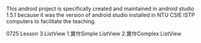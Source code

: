 This android project is specifically created and maintained in android studio 1.5.1 because it was the version of android studio installed in NTU CSIE ISTP computers to facilitate the teaching.

0725 Lesson 3 ListView
1.實作Simple ListView
2.實作Complex ListView
